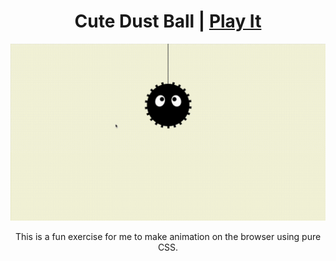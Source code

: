 <h1 align="center">
Cute Dust Ball | <a href="http://tomhsiao1260.github.io/dust-ball" target="_blank">Play It<a/>
</h1>

<p align="center">
    <img src="./assets/dust.gif" width="600px"/>
</p>

<p align="center">
    This is a fun exercise for me to make animation on the browser using pure CSS.
</p>

